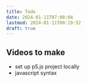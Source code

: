 ```yaml
---
title: Todo
date: 2024-01-11T07:00:04
lastmod: 2024-01-11T09:29:52
draft: true
---
```


## Videos to make

- set up p5.js project locally
- javascript syntax
